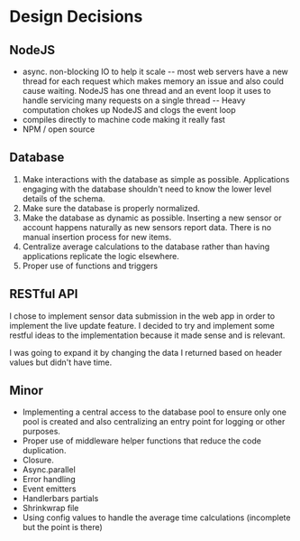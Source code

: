 # Design Decisions

## NodeJS
- async. non-blocking IO to help it scale
-- most web servers have a new thread for each request which makes memory an issue and also could cause waiting. NodeJS has one thread and an event loop it uses to handle servicing many requests on a single thread
-- Heavy computation chokes up NodeJS and clogs the event loop
- compiles directly to machine code making it really fast
- NPM / open source


## Database
1. Make interactions with the database as simple as possible. Applications engaging with the database shouldn't need to know the lower level details of the schema.
2. Make sure the database is properly normalized.
3. Make the database as dynamic as possible. Inserting a new sensor or account happens naturally as new sensors report data. There is no manual insertion process for new items.
4. Centralize average calculations to the database rather than having applications replicate the logic elsewhere.
5. Proper use of functions and triggers


## RESTful API
I chose to implement sensor data submission in the web app in order to implement the live update feature. I decided to try and implement some restful ideas to the implementation because it made sense and is relevant.

I was going to expand it by changing the data I returned based on header values but didn't have time.

## Minor
- Implementing a central access to the database pool to ensure only one pool is created and also centralizing an entry point for logging or other purposes.
- Proper use of middleware helper functions that reduce the code duplication.
- Closure.
- Async.parallel
- Error handling
- Event emitters
- Handlerbars partials
- Shrinkwrap file
- Using config values to handle the average time calculations (incomplete but the point is there)